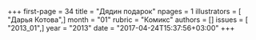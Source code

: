 +++
first-page = 34
title = "Дядин подарок"
npages = 1
illustrators = [ "Дарья Котова",]
month = "01"
rubric = "Комикс"
authors = []
issues = [ "2013_01",]
year = "2013"
date = "2017-04-24T15:37:56+03:00"
+++
